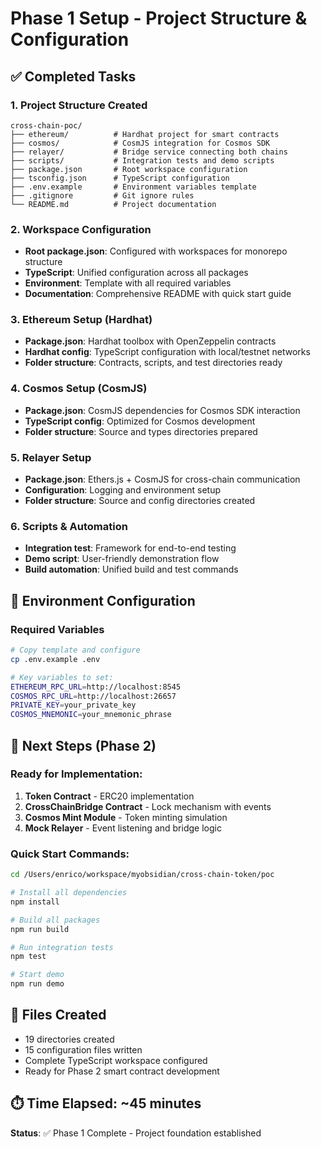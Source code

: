 # Phase 1 Setup - Project Structure & Configuration

## ✅ Completed Tasks

### 1. Project Structure Created
```
cross-chain-poc/
├── ethereum/          # Hardhat project for smart contracts
├── cosmos/            # CosmJS integration for Cosmos SDK
├── relayer/           # Bridge service connecting both chains
├── scripts/           # Integration tests and demo scripts
├── package.json       # Root workspace configuration
├── tsconfig.json      # TypeScript configuration
├── .env.example       # Environment variables template
├── .gitignore         # Git ignore rules
└── README.md          # Project documentation
```

### 2. Workspace Configuration
- **Root package.json**: Configured with workspaces for monorepo structure
- **TypeScript**: Unified configuration across all packages
- **Environment**: Template with all required variables
- **Documentation**: Comprehensive README with quick start guide

### 3. Ethereum Setup (Hardhat)
- **Package.json**: Hardhat toolbox with OpenZeppelin contracts
- **Hardhat config**: TypeScript configuration with local/testnet networks
- **Folder structure**: Contracts, scripts, and test directories ready

### 4. Cosmos Setup (CosmJS)
- **Package.json**: CosmJS dependencies for Cosmos SDK interaction
- **TypeScript config**: Optimized for Cosmos development
- **Folder structure**: Source and types directories prepared

### 5. Relayer Setup
- **Package.json**: Ethers.js + CosmJS for cross-chain communication
- **Configuration**: Logging and environment setup
- **Folder structure**: Source and config directories created

### 6. Scripts & Automation
- **Integration test**: Framework for end-to-end testing
- **Demo script**: User-friendly demonstration flow
- **Build automation**: Unified build and test commands

## 🔧 Environment Configuration

### Required Variables
```bash
# Copy template and configure
cp .env.example .env

# Key variables to set:
ETHEREUM_RPC_URL=http://localhost:8545
COSMOS_RPC_URL=http://localhost:26657
PRIVATE_KEY=your_private_key
COSMOS_MNEMONIC=your_mnemonic_phrase
```

## 🚀 Next Steps (Phase 2)

### Ready for Implementation:
1. **Token Contract** - ERC20 implementation
2. **CrossChainBridge Contract** - Lock mechanism with events
3. **Cosmos Mint Module** - Token minting simulation
4. **Mock Relayer** - Event listening and bridge logic

### Quick Start Commands:
```bash
cd /Users/enrico/workspace/myobsidian/cross-chain-token/poc

# Install all dependencies
npm install

# Build all packages
npm run build

# Run integration tests
npm test

# Start demo
npm run demo
```

## 📁 Files Created
- 19 directories created
- 15 configuration files written
- Complete TypeScript workspace configured
- Ready for Phase 2 smart contract development

## ⏱️ Time Elapsed: ~45 minutes
**Status**: ✅ Phase 1 Complete - Project foundation established
